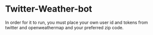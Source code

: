 # Twitter-Weather-bot

In order for it to run, you must place your own user id and tokens from twitter and openweathermap and your preferred zip code.
